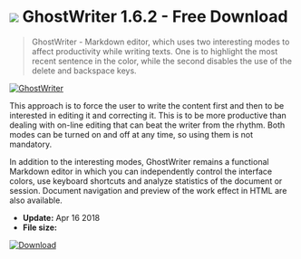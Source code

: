 # ![](https://cdn.softexe.net/static/icon/1/ghostwriter-10384.png) GhostWriter 1.6.2 - Free Download

> GhostWriter - Markdown editor, which uses two interesting modes to affect productivity while writing texts. One is to highlight the most recent sentence in the color, while the second disables the use of the delete and backspace keys.

[![GhostWriter](https://gallery.dpcdn.pl/imgc/Tools/79640/g_-_420x350_1.5_-_xc89468f9-f094-4f27-a59a-b5c68f4fa8a1.png)](https://softexe.net/win/development-it/development-tools/ghostwriter:pRchd.html)

This approach is to force the user to write the content first and then to be interested in editing it and correcting it. This is to be more productive than dealing with on-line editing that can beat the writer from the rhythm. Both modes can be turned on and off at any time, so using them is not mandatory.
 
 In addition to the interesting modes, GhostWriter remains a functional Markdown editor in which you can independently control the interface colors, use keyboard shortcuts and analyze statistics of the document or session. Document navigation and preview of the work effect in HTML are also available.


- **Update:** Apr 16 2018
- **File size:** 

[![Download](https://cdn.softexe.net/static/img/download.png)](https://softexe.net/win/development-it/development-tools/ghostwriter:pRchd.html)

